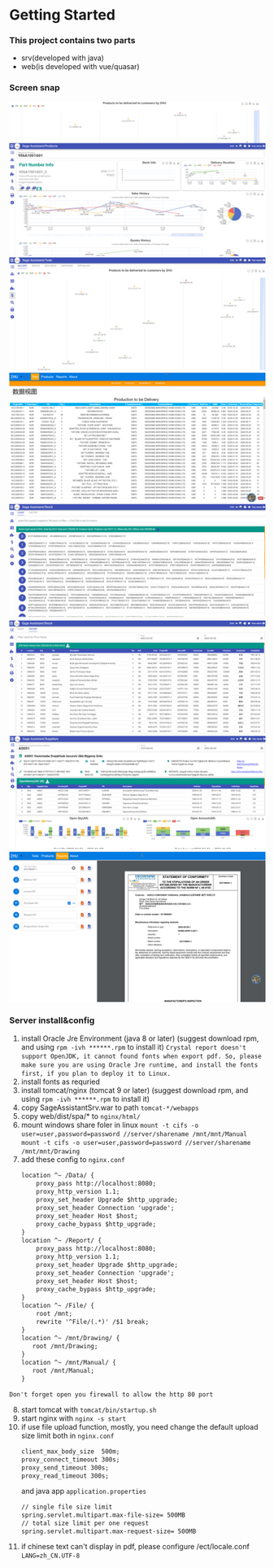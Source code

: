 # Getting Started

### This project contains two parts 
* srv(developed with java)
* web(is developed with vue/quasar)

### Screen snap
![Products Show](./Products.png)
![Todo](./Todo.png)
![DataView](./DataView.png)
![StockSummary](./StockSummary.png)
![StockHistory](./StockHistory.png)
![Suppliers](./Suppliers.png)
![Report](./Report.png)

### Server install&config
1. install Oracle Jre Environment (java 8 or later) 
  (suggest download rpm, and using ```rpm -ivh ******.rpm``` to install it)
```Crystal report doesn't support OpenJDK, it cannot found fonts when export pdf. So, please make sure you are using Oracle Jre runtime, and install the fonts first, if you plan to deploy it to Linux.```
2. install fonts as requried
3. install tomcat/nginx (tomcat 9 or later)
 (suggest download rpm, and using ```rpm -ivh ******.rpm``` to install it)
4. copy SageAssistantSrv.war to path ```tomcat-*/webapps```
5. copy web/dist/spa/* to ```nginx/html/``` 
6. mount windows share foler in linux ```mount -t cifs -o user=user,password=password //server/sharename /mnt/mnt/Manual``` ```mount -t cifs -o user=user,password=password //server/sharename /mnt/mnt/Drawing```
7. add these config to ```nginx.conf```
   ```
   location ^~ /Data/ {
       proxy_pass http://localhost:8080;
	   proxy_http_version 1.1;
	   proxy_set_header Upgrade $http_upgrade;
	   proxy_set_header Connection 'upgrade';
	   proxy_set_header Host $host;
	   proxy_cache_bypass $http_upgrade;
   }
   location ^~ /Report/ {
       proxy_pass http://localhost:8080;
	   proxy_http_version 1.1;
	   proxy_set_header Upgrade $http_upgrade;
	   proxy_set_header Connection 'upgrade';
	   proxy_set_header Host $host;
	   proxy_cache_bypass $http_upgrade;
   }
   location ^~ /File/ {
       root /mnt;
	   rewrite '^File/(.*)' /$1 break;
   }
   location ^~ /mnt/Drawing/ {
      root /mnt/Drawing;
   }   
   location ^~ /mnt/Manual/ {
      root /mnt/Manual;
   }
   ```
   
```Don't forget open you firewall to allow the http 80 port```

8. start tomcat with ```tomcat/bin/startup.sh```
9. start nginx with ```nginx -s start```
10. if use file upload function, mostly, you need change the default upload size limit both in ```nginx.conf``` 
    ```
    client_max_body_size  500m;
    proxy_connect_timeout 300s;
    proxy_send_timeout 300s;
    proxy_read_timeout 300s;
    ```
    and java app ```application.properties```
    ```
    // single file size limit
    spring.servlet.multipart.max-file-size= 500MB
    // total size limit per one request
    spring.servlet.multipart.max-request-size= 500MB
    ```
11. if chinese text can't display in pdf, please configure /ect/locale.conf
    ```LANG=zh_CN.UTF-8```